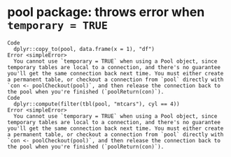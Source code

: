 # pool package: throws error when `temporary = TRUE`

    Code
      dplyr::copy_to(pool, data.frame(x = 1), "df")
    Error <simpleError>
      You cannot use `temporary = TRUE` when using a Pool object, since temporary tables are local to a connection, and there's no guarantee you'll get the same connection back next time. You must either create a permanent table, or checkout a connection from `pool` directly with `con <- poolCheckout(pool)`, and then release the connection back to the pool when you're finished (`poolReturn(con)`).
    Code
      dplyr::compute(filter(tbl(pool, "mtcars"), cyl == 4))
    Error <simpleError>
      You cannot use `temporary = TRUE` when using a Pool object, since temporary tables are local to a connection, and there's no guarantee you'll get the same connection back next time. You must either create a permanent table, or checkout a connection from `pool` directly with `con <- poolCheckout(pool)`, and then release the connection back to the pool when you're finished (`poolReturn(con)`).

